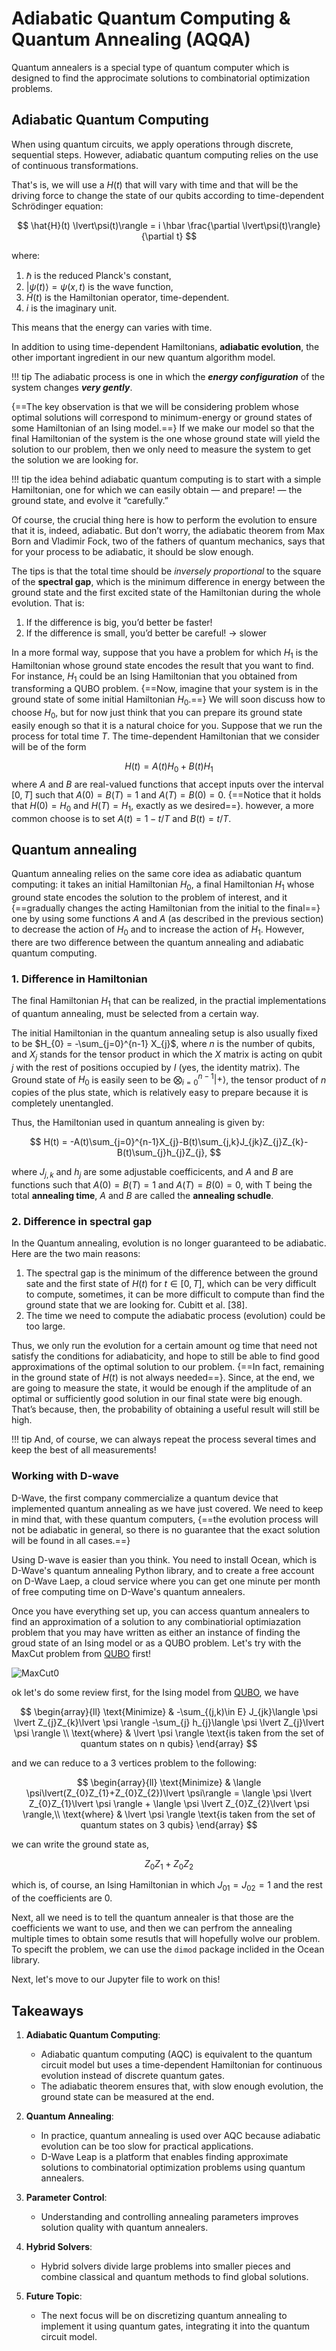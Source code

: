 # Adiabatic Quantum Computing & Quantum Annealing (AQQA)
Quantum annealers is a special type of quantum computer which is designed to find the approcimate solutions to combinatorial optimization problems.

## Adiabatic Quantum Computing

When using quantum circuits, we apply operations through discrete, sequential steps. However, adiabatic quantum computing relies on the use of continuous transformations.

That's is, we will use a $H(t)$ that will vary with time and that will be the driving force to change the state of our qubits according to time-dependent Schrödinger equation:

$$
\hat{H}(t) \lvert\psi(t)\rangle = i \hbar \frac{\partial \lvert\psi(t)\rangle}{\partial t}
$$

where:

1. $\hbar$ is the reduced Planck's constant,
2. $\lvert\psi(t)\rangle = \psi(x,t)$ is the wave function,
3. $\hat{H}(t)$ is the Hamiltonian operator, time-dependent.
4. $i$ is the imaginary unit.

This means that the energy can varies with time.

In addition to using time-dependent Hamiltonians, **adiabatic evolution**, the other important ingredient in our new quantum algorithm model. 

!!! tip
    The adiabatic process is one in which the ***energy configuration*** of the system changes ***very gently***.

{==The key observation is that we will be considering problem whose optimal solutions will correspond to minimum-energy or ground states of some Hamiltonian of an Ising model.==} If we make our model so that the final Hamiltonian of the system is the one whose ground state will yield the solution to our problem, then we only need to measure the system to get the solution we are looking for.


!!! tip
    the idea behind adiabatic quantum computing is to start with a simple Hamiltonian, one for which we can easily obtain — and prepare! — the ground state, and evolve it “carefully.”

Of course, the crucial thing here is how to perform the evolution to ensure that it is, indeed,
adiabatic. But don’t worry, the adiabatic theorem from Max Born and Vladimir Fock, two of the fathers of quantum mechanics, says that for your process to be adiabatic, it should be slow enough.

The tips is that the total time should be *inversely proportional* to the square of the **spectral gap**, which is the minimum difference in energy between the ground state and the first excited state of the Hamiltonian during the whole evolution. That is:

1. If the difference is big, you’d better be faster!
2. If the difference is small, you’d better be careful! -> slower

In a more formal way, suppose that you have a problem for which $H_1$ is the Hamiltonian whose ground state encodes the result that you want to find. For instance, $H_1$ could be an Ising Hamiltonian that you obtained from transforming a QUBO problem. {==Now, imagine that your system is in the ground state of some initial Hamiltonian $H_0$.==} We will soon discuss how to choose $H_0$, but for now just think that you can prepare its ground state easily enough so that it is a natural choice for you. Suppose that we run the process for total time $T$. The time-dependent Hamiltonian that we consider will be of the form 

$$
H(t) = A(t)H_{0} + B(t)H_{1}
$$
where $A$ and $B$ are real-valued functions that accept inputs over the interval $[0, T]$ such that $A(0) = B(T) = 1$ and $A(T) = B(0) = 0$. {==Notice that it holds that $H(0) = H_{0}$ and $H(T) = H_{1}$, exactly as we desired==}. however, a more common choose is to set $A(t) = 1-t/T$ and $B(t) = t/T$. 

## Quantum annealing
Quantum annealing relies on the same core idea as adiabatic quantum computing: it takes an initial Hamiltonian $H_0$, a final Hamiltonian $H_1$ whose ground state encodes the solution to the problem of interest, and it {==gradually changes the acting Hamiltonian from the initial to the final==} one by using some functions $A$ and $A$ (as described in the previous section) to decrease the action of $H_0$ and to increase the action of $H_1$. However, there are two difference between the quantum annealing and adiabatic quantum computing.

### 1. Difference in Hamiltonian
The final Hamiltonian $H_1$ that can be realized, in the practial implementations of quantum annealing, must be selected from a certain way. 

The initial Hamiltonian in the quantum annealing setup is also usually fixed to be $H_{0} = -\sum_{j=0}^{n-1} X_{j}$, where $n$ is the number of qubits, and $X_{j}$ stands for the tensor product in which the $X$ matrix is acting on qubit $j$ with the rest of positions occupied by $I$ (yes, the identity matrix). The Ground state of $H_{0}$ is easily seen to be $\bigotimes_{i=0}^{n-1} \lvert+\rangle$, the tensor product of $n$ copies of the plus state, which is relatively easy to prepare because it is completely unentangled. 

Thus, the Hamiltonian used in quantum annealing is given by:

$$
H(t) = -A(t)\sum_{j=0}^{n-1}X_{j}-B(t)\sum_{j,k}J_{jk}Z_{j}Z_{k}-B(t)\sum_{j}h_{j}Z_{j},
$$

where $J_{j,k}$ and $h_{j}$ are some adjustable coefficicents, and $A$ and $B$ are functions such that $A(0) = B(T) = 1$ and $A(T) = B(0) = 0$, with T being the total **annealing time**, $A$ and $B$ are called the **annealing schudle**.

### 2. Difference in spectral gap
In the Quantum annealing, evolution is no longer guaranteed to be adiabatic. Here are the two main reasons:

1. The spectral gap is the minimum of the difference between the ground sate and the first state of $H(t)$ for $t\in[0,T]$, which can be very difficult to compute, sometimes, it can be more difficult to compute than find the ground state that we are looking for. Cubitt et al. [38].
2. The time we need to compute the adiabatic process (evolution) could be too large.

Thus, we only run the evolution for a certain amount og time that need not satisfy the conditions for adiabaticity, and hope to still be able to find good approximations of the optimal solution to our problem. {==In fact, remaining in the ground state of $H(t)$  is not always needed==}. Since, at the end, we are going to measure the state, it would be enough if the amplitude of an optimal or sufficiently good solution in our final state were big enough. That’s because, then, the probability of obtaining a useful result will still be high.

!!! tip
    And, of course, we can always repeat the process several times and keep the best of all measurements!

### Working with D-wave
D-Wave, the first company commercialize a quantum device that implemented quantum annealing as we have just covered. We need to keep in mind that, with these quantum computers, {==the evolution process will not be adiabatic in general, so there is no guarantee that the exact solution will be found in all cases.==}

Using D-wave is easier than you think. You need to install Ocean, which is D-Wave's quantum annealing Python library, and to create a free account on D-Wave Laep, a cloud service where you can get one minute per month of free computing time on D-Wave's quantum annealers. 

Once you have everything set up, you can access quantum annealers to find an approximation of a solution to any combinatiorial optimiazation problem that you may have written as either an instance of finding the groud state of an Ising model or as a QUBO problem. Let's try with the MaxCut problem from [QUBO](../QuantumOpt/QUBO.md) first! 

![MaxCut0](../QuantumOpt/images/MaxCut0.png)

ok let's do some review first, for the Ising model from [QUBO](../QuantumOpt/QUBO.md), we have

$$
\begin{array}{ll}
\text{Minimize} & -\sum_{(j,k)\in E} J_{jk}\langle \psi \lvert Z_{j}Z_{k}\lvert \psi \rangle -\sum_{j} h_{j}\langle \psi \lvert Z_{j}\lvert \psi \rangle \\
\text{where} & \lvert \psi \rangle \text{is taken from the set of quantum states on n qubis}
\end{array}
$$

and we can reduce to a 3 vertices problem to the following:

$$
\begin{array}{ll}
\text{Minimize} & \langle \psi\lvert(Z_{0}Z_{1}+Z_{0}Z_{2})\lvert \psi\rangle = \langle \psi \lvert Z_{0}Z_{1}\lvert \psi \rangle + \langle \psi \lvert Z_{0}Z_{2}\lvert \psi \rangle,\\
\text{where} & \lvert \psi \rangle \text{is taken from the set of quantum states on 3 qubis}
\end{array}
$$

we can write the ground state as,

$$
Z_{0}Z_{1} + Z_{0}Z_{2}
$$

which is, of course, an Ising Hamiltonian in which $J_{01} = J_{02} = 1$ and the rest of the coefficients are $0$.

Next, all we need is to tell the quantum annealer is that those are the coefficients we want to use, and then we can perfrom the annealing multiple times to obtain some resutls that will hopefully wolve our problem. To specift the problem, we can use the `dimod` package inclided in the Ocean library.

Next, let's move to our Jupyter file to work on this!

## Takeaways
1. **Adiabatic Quantum Computing**:
      - Adiabatic quantum computing (AQC) is equivalent to the quantum circuit model but uses a time-dependent Hamiltonian for continuous evolution instead of discrete quantum gates.
      - The adiabatic theorem ensures that, with slow enough evolution, the ground state can be measured at the end.

2. **Quantum Annealing**:
      - In practice, quantum annealing is used over AQC because adiabatic evolution can be too slow for practical applications.
      - D-Wave Leap is a platform that enables finding approximate solutions to combinatorial optimization problems using quantum annealers.

3. **Parameter Control**:
      - Understanding and controlling annealing parameters improves solution quality with quantum annealers.

4. **Hybrid Solvers**:
      - Hybrid solvers divide large problems into smaller pieces and combine classical and quantum methods to find global solutions.

5. **Future Topic**:
      - The next focus will be on discretizing quantum annealing to implement it using quantum gates, integrating it into the quantum circuit model.